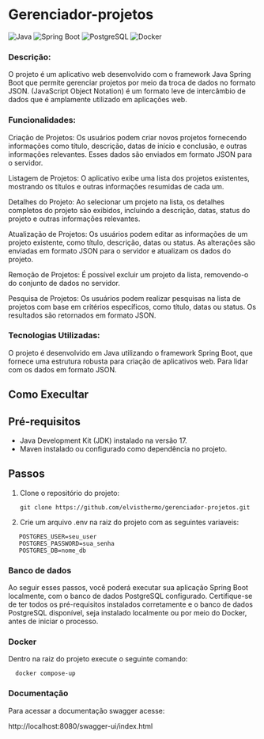 # Gerenciador-projetos

![Java](https://badgen.net/badge/Language/Java/red)
![Spring Boot](https://badgen.net/badge/Framework/Spring%20Boot/green)
![PostgreSQL](https://badgen.net/badge/Database/Postgre/blue)
![Docker](https://badgen.net/badge/Containerization/Docker/cyan)


### Descrição:
O projeto é um aplicativo web desenvolvido com o framework Java Spring Boot que permite gerenciar projetos por meio da troca de dados no formato JSON. (JavaScript Object Notation) é um formato leve de intercâmbio de dados que é amplamente utilizado em aplicações web.

### Funcionalidades:

Criação de Projetos: Os usuários podem criar novos projetos fornecendo informações como título, descrição, datas de início e conclusão, e outras informações relevantes. Esses dados são enviados em formato JSON para o servidor.

Listagem de Projetos: O aplicativo exibe uma lista dos projetos existentes, mostrando os títulos e outras informações resumidas de cada um.

Detalhes do Projeto: Ao selecionar um projeto na lista, os detalhes completos do projeto são exibidos, incluindo a descrição, datas, status do projeto e outras informações relevantes.

Atualização de Projetos: Os usuários podem editar as informações de um projeto existente, como título, descrição, datas ou status. As alterações são enviadas em formato JSON para o servidor e atualizam os dados do projeto.

Remoção de Projetos: É possível excluir um projeto da lista, removendo-o do conjunto de dados no servidor.

Pesquisa de Projetos: Os usuários podem realizar pesquisas na lista de projetos com base em critérios específicos, como título, datas ou status. Os resultados são retornados em formato JSON.

### Tecnologias Utilizadas:
O projeto é desenvolvido em Java utilizando o framework Spring Boot, que fornece uma estrutura robusta para criação de aplicativos web. Para lidar com os dados em formato JSON.

## Como Execultar

## Pré-requisitos
- Java Development Kit (JDK) instalado na versão 17.
- Maven instalado ou configurado como dependência no projeto.

## Passos

1. Clone o repositório do projeto:

   ```shell
   git clone https://github.com/elvisthermo/gerenciador-projetos.git
   ```
   
2. Crie um arquivo .env na raiz do projeto com as seguintes variaveis: 
  
  ```env
     POSTGRES_USER=seu_user
     POSTGRES_PASSWORD=sua_senha
     POSTGRES_DB=nome_db
  ```
  

### Banco de dados 
Ao seguir esses passos, você poderá executar sua aplicação Spring Boot localmente, com o banco de dados PostgreSQL configurado. Certifique-se de ter todos os pré-requisitos instalados corretamente e o banco de dados PostgreSQL disponível, seja instalado localmente ou por meio do Docker, antes de iniciar o processo.

### Docker
Dentro na raiz do projeto execute o seguinte comando:
```shell
  docker compose-up
```

### Documentação

Para acessar a documentação swagger acesse:

http://localhost:8080/swagger-ui/index.html